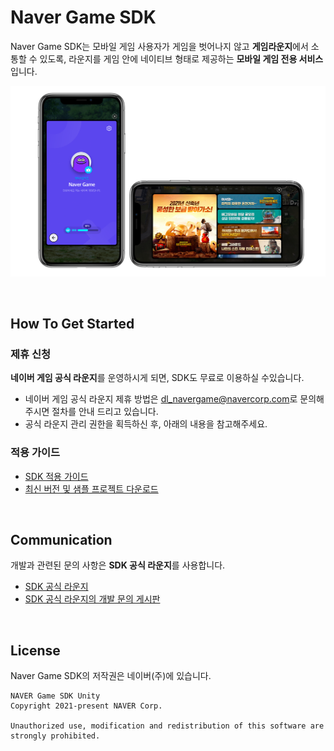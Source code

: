 # Naver Game SDK


Naver Game SDK는 모바일 게임 사용자가 게임을 벗어나지 않고 **게임라운지**에서 소통할 수 있도록, 라운지를 게임 안에 네이티브 형태로 제공하는 **모바일 게임 전용 서비스**입니다.

![Naver Game SDK](https://github.com/naver/navergame-sdk-android/raw/master/guide/image.png)

&nbsp;
&nbsp;
&nbsp;
## How To Get Started

### 제휴 신청

**네이버 게임 공식 라운지**를 운영하시게 되면, SDK도 무료로 이용하실 수있습니다.

-   네이버 게임 공식 라운지 제휴 방법은 <a href="mailto:dl_navergame@navercorp.com">dl_navergame@navercorp.com</a>로 문의해주시면 절차를 안내 드리고 있습니다.
-   공식 라운지 관리 권한을 획득하신 후, 아래의 내용을 참고해주세요.

### 적용 가이드

- [SDK 적용 가이드](https://navergame.gitbook.io/naver-game/integration-guide/unity)
- [최신 버전 및 샘플 프로젝트 다운로드](https://github.com/naver/navergame-sdk-unity/archive/master.zip)

&nbsp;
&nbsp;
&nbsp;
## Communication 

개발과 관련된 문의 사항은 **SDK 공식 라운지**를 사용합니다.

- [SDK 공식 라운지](https://game.naver.com/lounge/naver_game_4developer/home)
- [SDK 공식 라운지의 개발 문의 게시판](https://game.naver.com/lounge/naver_game_4developer/community)

&nbsp;
&nbsp;
&nbsp;

## License 

Naver Game SDK의 저작권은 네이버(주)에 있습니다.

```
NAVER Game SDK Unity
Copyright 2021-present NAVER Corp.

Unauthorized use, modification and redistribution of this software are strongly prohibited.
```


